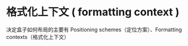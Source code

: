 # 格式化上下文 ( formatting context )



决定盒子如何布局的主要有 Positioning schemes（定位方案）、Formatting contexts（格式化上下文）
